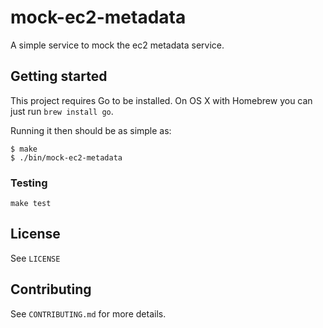 # mock-ec2-metadata

A simple service to mock the ec2 metadata service.

## Getting started

This project requires Go to be installed. On OS X with Homebrew you can just run `brew install go`.

Running it then should be as simple as:

```console
$ make
$ ./bin/mock-ec2-metadata
```


### Testing

``make test``

## License

See `LICENSE`

## Contributing

See `CONTRIBUTING.md` for more details.
